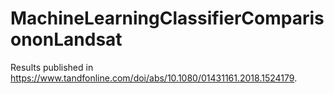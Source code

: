 # MachineLearningClassifierComparisononLandsat

Results published in https://www.tandfonline.com/doi/abs/10.1080/01431161.2018.1524179.
